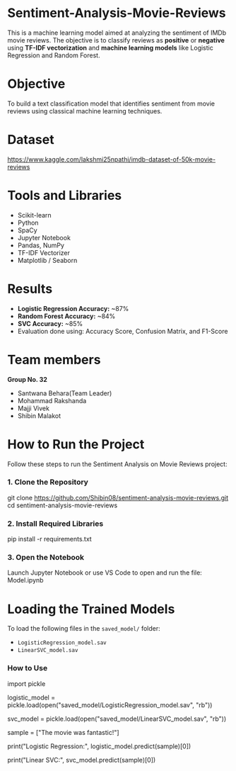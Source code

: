 # Sentiment-Analysis-Movie-Reviews
This is a machine learning model aimed at analyzing the sentiment of IMDb movie reviews. The objective is to classify reviews as **positive** or **negative** using **TF-IDF vectorization** and **machine learning models** like Logistic Regression and Random Forest.

# Objective
To build a text classification model that identifies sentiment from movie reviews using classical machine learning techniques.

# Dataset
https://www.kaggle.com/lakshmi25npathi/imdb-dataset-of-50k-movie-reviews

# Tools and Libraries
- Scikit-learn
- Python
- SpaCy
- Jupyter Notebook
- Pandas, NumPy
- TF-IDF Vectorizer
- Matplotlib / Seaborn

# Results

- **Logistic Regression Accuracy:** ~87%
- **Random Forest Accuracy:** ~84%
- **SVC Accuracy:** ~85%
- Evaluation done using: Accuracy Score, Confusion Matrix, and F1-Score

# Team members
**Group No. 32**
- Santwana Behara(Team Leader)
- Mohammad Rakshanda
- Majji Vivek
- Shibin Malakot

# How to Run the Project

Follow these steps to run the Sentiment Analysis on Movie Reviews project:

### 1. Clone the Repository
git clone https://github.com/Shibin08/sentiment-analysis-movie-reviews.git
cd sentiment-analysis-movie-reviews

### 2. Install Required Libraries
pip install -r requirements.txt

### 3. Open the Notebook
Launch Jupyter Notebook or use VS Code to open and run the file:
Model.ipynb

# Loading the Trained Models

To load the following files in the `saved_model/` folder:

- `LogisticRegression_model.sav`
- `LinearSVC_model.sav`

### How to Use
import pickle

logistic_model = pickle.load(open("saved_model/LogisticRegression_model.sav", "rb"))
  
svc_model = pickle.load(open("saved_model/LinearSVC_model.sav", "rb"))


sample = ["The movie was fantastic!"]

print("Logistic Regression:", logistic_model.predict(sample)[0])

print("Linear SVC:", svc_model.predict(sample)[0])





